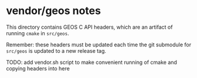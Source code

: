 # vendor/geos notes

This directory contains GEOS C API headers, which are an artifact of running `cmake` in `src/geos`.

Remember: these headers must be updated each time the git submodule for `src/geos`
is updated to a new release tag.

TODO: add vendor.sh script to make convenient running of cmake and copying headers into here
